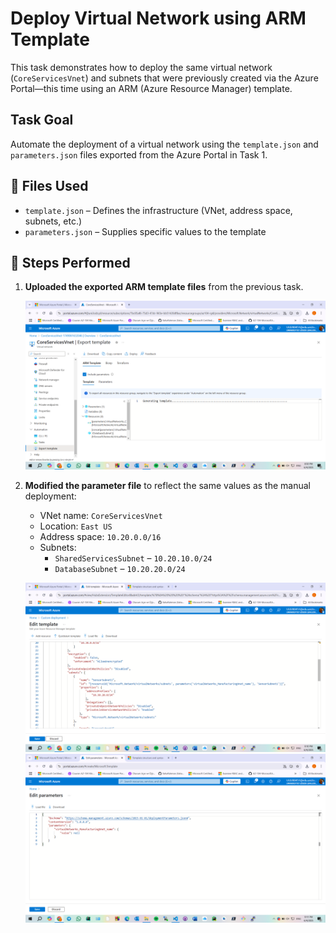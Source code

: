 # Deploy Virtual Network using ARM Template

This task demonstrates how to deploy the same virtual network (`CoreServicesVnet`) and subnets that were previously created via the Azure Portal—this time using an ARM (Azure Resource Manager) template.

##  Task Goal

Automate the deployment of a virtual network using the `template.json` and `parameters.json` files exported from the Azure Portal in Task 1.

## 📂 Files Used

- `template.json` – Defines the infrastructure (VNet, address space, subnets, etc.)
- `parameters.json` – Supplies specific values to the template

## 📌 Steps Performed

1. **Uploaded the exported ARM template files** from the previous task.

	![Template1](./Screenshots/template1.png)

2. **Modified the parameter file** to reflect the same values as the manual deployment:
   - VNet name: `CoreServicesVnet`
   - Location: `East US`
   - Address space: `10.20.0.0/16`
   - Subnets:
     - `SharedServicesSubnet` – `10.20.10.0/24`
     - `DatabaseSubnet` – `10.20.20.0/24`
 
	![Template1](./Screenshots/template2.png)
	![Template1](./Screenshots/template3.png)